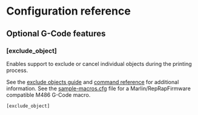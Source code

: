 # Configuration reference

## Optional G-Code features

### [exclude_object]

Enables support to exclude or cancel individual objects during the printing
process.

See the [exclude objects guide](../Exclude_Object.md) and
[command reference](../G-Codes.md#excludeobject)
for additional information. See the
[sample-macros.cfg](../../config/sample-macros.cfg) file for a
Marlin/RepRapFirmware compatible M486 G-Code macro.

```
[exclude_object]
```
